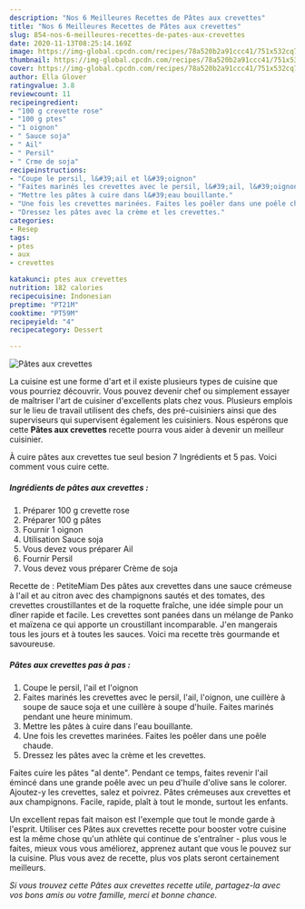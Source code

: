 ```yaml
---
description: "Nos 6 Meilleures Recettes de Pâtes aux crevettes"
title: "Nos 6 Meilleures Recettes de Pâtes aux crevettes"
slug: 854-nos-6-meilleures-recettes-de-pates-aux-crevettes
date: 2020-11-13T08:25:14.169Z
image: https://img-global.cpcdn.com/recipes/78a520b2a91ccc41/751x532cq70/pates-aux-crevettes-photo-principale-de-la-recette.jpg
thumbnail: https://img-global.cpcdn.com/recipes/78a520b2a91ccc41/751x532cq70/pates-aux-crevettes-photo-principale-de-la-recette.jpg
cover: https://img-global.cpcdn.com/recipes/78a520b2a91ccc41/751x532cq70/pates-aux-crevettes-photo-principale-de-la-recette.jpg
author: Ella Glover
ratingvalue: 3.8
reviewcount: 11
recipeingredient:
- "100 g crevette rose"
- "100 g ptes"
- "1 oignon"
- " Sauce soja"
- " Ail"
- " Persil"
- " Crme de soja"
recipeinstructions:
- "Coupe le persil, l&#39;ail et l&#39;oignon"
- "Faites marinés les crevettes avec le persil, l&#39;ail, l&#39;oignon, une cuillère à soupe de sauce soja et une cuillère à soupe d&#39;huile. Faites marinés pendant une heure minimum."
- "Mettre les pâtes à cuire dans l&#39;eau bouillante."
- "Une fois les crevettes marinées. Faites les poêler dans une poêle chaude."
- "Dressez les pâtes avec la crème et les crevettes."
categories:
- Resep
tags:
- ptes
- aux
- crevettes

katakunci: ptes aux crevettes 
nutrition: 182 calories
recipecuisine: Indonesian
preptime: "PT21M"
cooktime: "PT59M"
recipeyield: "4"
recipecategory: Dessert

---
```



![Pâtes aux crevettes](https://img-global.cpcdn.com/recipes/78a520b2a91ccc41/751x532cq70/pates-aux-crevettes-photo-principale-de-la-recette.jpg)

La cuisine est une forme d'art et il existe plusieurs types de cuisine que vous pourriez découvrir. Vous pouvez devenir chef ou simplement essayer de maîtriser l'art de cuisiner d'excellents plats chez vous. Plusieurs emplois sur le lieu de travail utilisent des chefs, des pré-cuisiniers ainsi que des superviseurs qui supervisent également les cuisiniers. Nous espérons que cette <strong> Pâtes aux crevettes </strong> recette pourra vous aider à devenir un meilleur cuisinier.

<!--inarticleads1-->

À cuire pâtes aux crevettes tue seul besion 7 Ingrédients et 5 pas. Voici comment vous cuire cette.

##### Ingrédients de pâtes aux crevettes :

1. Préparer 100 g crevette rose
1. Préparer 100 g pâtes
1. Fournir 1 oignon
1. Utilisation  Sauce soja
1. Vous devez vous préparer  Ail
1. Fournir  Persil
1. Vous devez vous préparer  Crème de soja


Recette de : PetiteMiam Des pâtes aux crevettes dans une sauce crémeuse à l&#39;ail et au citron avec des champignons sautés et des tomates, des crevettes croustillantes et de la roquette fraîche, une idée simple pour un dîner rapide et facile. Les crevettes sont panées dans un mélange de Panko et maïzena ce qui apporte un croustillant incomparable. J&#39;en mangerais tous les jours et à toutes les sauces. Voici ma recette très gourmande et savoureuse. 

<!--inarticleads2-->

##### Pâtes aux crevettes pas à pas :

1. Coupe le persil, l&#39;ail et l&#39;oignon
1. Faites marinés les crevettes avec le persil, l&#39;ail, l&#39;oignon, une cuillère à soupe de sauce soja et une cuillère à soupe d&#39;huile. Faites marinés pendant une heure minimum.
1. Mettre les pâtes à cuire dans l&#39;eau bouillante.
1. Une fois les crevettes marinées. Faites les poêler dans une poêle chaude.
1. Dressez les pâtes avec la crème et les crevettes.


Faites cuire les pâtes &#34;al dente&#34;. Pendant ce temps, faites revenir l&#39;ail émincé dans une grande poêle avec un peu d&#39;huile d&#39;olive sans le colorer. Ajoutez-y les crevettes, salez et poivrez. Pâtes crémeuses aux crevettes et aux champignons. Facile, rapide, plaît à tout le monde, surtout les enfants. 

<!--inarticleads1-->

<p>
Un excellent repas fait maison est l'exemple que tout le monde garde à l'esprit. Utiliser ces Pâtes aux crevettes recette pour booster votre cuisine est la même chose qu'un athlète qui continue de s'entraîner - plus vous le faites, mieux vous vous améliorez, apprenez autant que vous le pouvez sur la cuisine. Plus vous avez de recette, plus vos plats seront certainement meilleurs.
</p>

<p>
<i>Si vous trouvez cette Pâtes aux crevettes recette utile, partagez-la avec vos bons amis ou votre famille, merci et bonne chance.</i>
</p>

